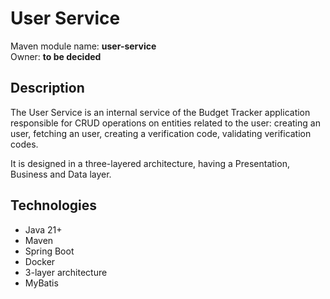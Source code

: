 # User Service

Maven module name: __user-service__\
Owner: __to be decided__

## Description

The User Service is an internal service of the Budget Tracker application responsible for CRUD operations on entities
related to the user: creating an user, fetching an user, creating a verification code, validating verification codes.

It is designed in a three-layered architecture, having a Presentation, Business and Data layer.

## Technologies

- Java 21+
- Maven
- Spring Boot
- Docker
- 3-layer architecture
- MyBatis
